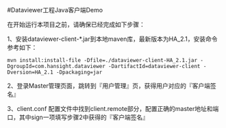 #Dataviewer工程Java客户端Demo

在开始运行本项目之前，请确保已经完成如下步骤：

  1、安装dataviewer-client-*.jar到本地maven库，最新版本为HA_2.1，安装命令参考如下：
    
    mvn install:install-file -Dfile=./dataviewer-client-HA_2.1.jar -DgroupId=com.hansight.dataviewer -DartifactId=dataviewer-client -Dversion=HA_2.1 -Dpackaging=jar
    
  2、登录Master管理页面，跳转到『用户管理』页，获得用户对应的『客户端签名』
    
  3、client.conf 配置文件中找到client.remote部分，配置正确的master地址和端口，其中sign一项填写步骤2中获得的『客户端签名』



